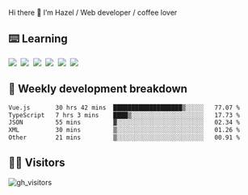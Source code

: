 
Hi there 👋 I’m Hazel / Web developer / coffee lover

## ⌨️ Learning

<samp>
 <a href="https://github.com/vuejs/core"><img src="https://api.iconify.design/logos:vue.svg" /></a>
  <a href="https://github.com/vuejs/core"><img src="https://api.iconify.design/logos:react.svg" /></a>
  <a href="https://github.com/solidjs/solid"><img src="https://api.iconify.design/logos:solidjs.svg" /></a>
  <a href="https://github.com/vitejs/vite"><img src="https://api.iconify.design/logos:vitejs.svg" /></a>
  <a href="https://github.com/microsoft/TypeScript"><img src="https://api.iconify.design/logos:typescript-icon.svg" /></a> 
  <a href="https://github.com/unocss/unocss"><img src="https://api.iconify.design/logos:unocss.svg" /></a>
  

</samp>


## 🦀 Weekly development breakdown

<!--START_SECTION:waka-->

```txt
Vue.js       30 hrs 42 mins  ███████████████████▒░░░░░   77.07 %
TypeScript   7 hrs 3 mins    ████▒░░░░░░░░░░░░░░░░░░░░   17.73 %
JSON         55 mins         ▓░░░░░░░░░░░░░░░░░░░░░░░░   02.34 %
XML          30 mins         ▒░░░░░░░░░░░░░░░░░░░░░░░░   01.26 %
Other        21 mins         ▒░░░░░░░░░░░░░░░░░░░░░░░░   00.91 %
```

<!--END_SECTION:waka-->
## 👬🏻 Visitors

![gh_visitors](https://profile-counter.glitch.me/Hazel-Lin/count.svg)

